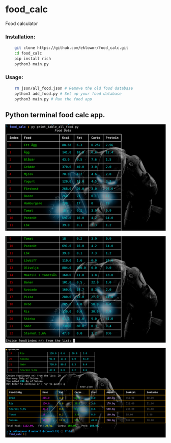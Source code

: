 # food_calc
Food calculator 

### Installation:
```bash
    git clone https://github.com/eklownr/food_calc.git
    cd food_calc
    pip install rich
    python3 main.py
```

### Usage:
```bash
    rm json/all_food.json # Remove the old food database
    python3 add_food.py # Set up your food database
    python3 main.py # Run the food app
```

## Python terminal food calc app.
![Food calc app](images/food_calc.png "Food calc app")

![Food calc app](images/food_calc2.png "Food calc app")

![Food calc app](images/food_calc3.png "Food calc app")
